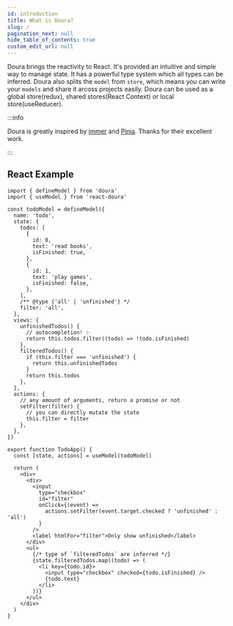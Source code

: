 ```yaml
---
id: introduction
title: What is Doura?
slug: /
pagination_next: null
hide_table_of_contents: true
custom_edit_url: null
---
```


Doura brings the reactivity to React. It's provided an intuitive and simple way to manage state. It has a powerful type system which all types can be inferred. Doura also splits the `model` from `store`, which means you can write your `models` and share it arcoss projects easily. Doura can be used as a global store(redux), shared stores(React Context) or local store(useReducer).

:::info

Doura is greatly inspired by [immer](https://github.com/immerjs/immer) and [Pinia](https://github.com/vuejs/pinia). Thanks for their excellent work.

:::

## React Example

```tsx
import { defineModel } from 'doura'
import { useModel } from 'react-doura'

const todoModel = defineModel({
  name: 'todo',
  state: {
    todos: [
      {
        id: 0,
        text: 'read books',
        isFinished: true,
      },
      {
        id: 1,
        text: 'play games',
        isFinished: false,
      },
    ],
    /** @type {'all' | 'unfinished'} */
    filter: 'all',
  },
  views: {
    unfinishedTodos() {
      // autocompletion! ✨
      return this.todos.filter((todo) => !todo.isFinished)
    },
    filteredTodos() {
      if (this.filter === 'unfinished') {
        return this.unfinishedTodos
      }
      return this.todos
    },
  },
  actions: {
    // any amount of arguments, return a promise or not
    setFilter(filter) {
      // you can directly mutate the state
      this.filter = filter
    },
  },
})

export function TodoApp() {
  const [state, actions] = useModel(todoModel)

  return (
    <div>
      <div>
        <input
          type="checkbox"
          id="filter"
          onClick={(event) =>
            actions.setFilter(event.target.checked ? 'unfinished' : 'all')
          }
        />
        <label htmlFor="filter">Only show unfinished</label>
      </div>
      <ul>
        {/* type of `filteredTodos` are inferred */}
        {state.filteredTodos.map((todo) => (
          <li key={todo.id}>
            <input type="checkbox" checked={todo.isFinished} />
            {todo.text}
          </li>
        ))}
      </ul>
    </div>
  )
}
```
